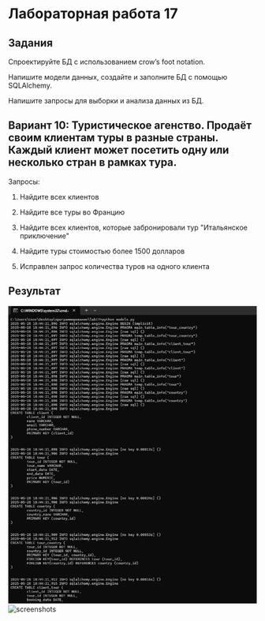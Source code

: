 # Лабораторная работа 17
## Задания 
Спроектируйте БД с использованием crow’s foot notation.

Напишите модели данных, создайте и заполните БД с помощью SQLAlchemy.

Напишите запросы для выборки и анализа данных из БД.

## Вариант 10: Туристическое агенство. Продаёт своим клиентам туры в разные страны. Каждый клиент может посетить одну или несколько стран в рамках тура.
Запросы:

1. Найдите всех клиентов

2. Найдите все туры во Францию

3. Найдите всех клиентов, которые забронировали тур "Итальянское приключение"

4. Найдите туры стоимостью более 1500 долларов

5. Исправлен запрос количества туров на одного клиента

## Результат
![screenshots](L17_models.png)
![screenshots](L17_request.png)
